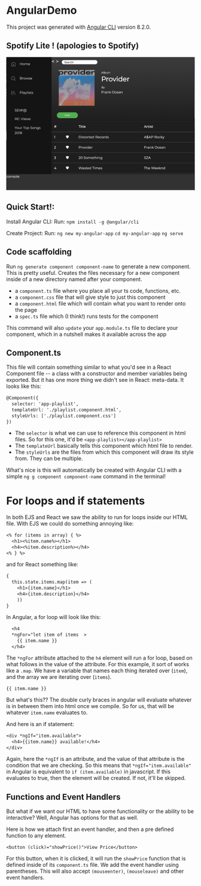 # AngularDemo

This project was generated with [Angular CLI](https://github.com/angular/angular-cli) version 8.2.0.

## Spotify Lite ! (apologies to Spotify)
![Drag Racing](https://github.com/victormrecabarren/angular-demo/blob/master/Screen%20Shot%202019-08-06%20at%207.46.53%20PM.png)

## Quick Start!:

Install Angular CLI:
Run:
`npm install -g @angular/cli`

Create Project:
Run:
`ng new my-angular-app`
`cd my-angular-app`
`ng serve`



## Code scaffolding

Run `ng generate component component-name` to generate a new component. This is pretty useful. Creates the files necessary for a new component inside of a new directory named after your component.
- a `component.ts` file where you place all your ts code, functions, etc.
- a `component.css` file that will give style to just this component
- a `component.html` file which will contain what you want to render onto the page
- a `spec.ts` file which (I think!) runs tests for the component

This command will also `update` your `app.module.ts` file to declare your component, which in a nutshell makes it available across the app

## Component.ts

This file will contain something similar to what you'd see in a React Component file -- a class with a constructor and member variables being exported. But it has one more thing we didn't see in React: meta-data. It looks like this:
```
@Component({
  selector: 'app-playlist',
  templateUrl: './playlist.component.html',
  styleUrls: ['./playlist.component.css']
})
```
- The `selector` is what we can use to reference this component in html files. So for this one, it'd be `<app-playlist></app-playlist>`
- The `templateUrl` basically tells this component which html file to render.
- The `styleUrls` are the files from which this component will draw its style from. They can be multiple.

What's nice is this will automatically be created with  Angular CLI with a simple `ng g component component-name` command in the terminal!



# For loops and if statements
In both EJS and React we saw the ability to run for loops inside our HTML file. With EJS we could do something annoying like:
```
<% for (items in array) { %>
  <h1><%item.name%></h1>
  <h4><%item.description%></h4>
<% } %>
```

and for React something like:
```
{
  this.state.items.map(item => (
    <h1>{item.name}</h1>
    <h4>{item.description}</h4>
    ))
}
```

In Angular, a for loop will look like this:
```
  <h4
  *ngFor="let item of items  >
    {{ item.name }}
  </h4>
```
The `*ngFor` attribute attached to the `h4` element will run a for loop, based on what follows in the value of the attribute. For this example, it sort of works like a `.map`. We have a variable that names each thing iterated over (`item`), and the array we are iterating over (`items`).

```
{{ item.name }}
```
But what's this?? The double curly braces in angular will evaluate whatever is in between them into html once we compile. So for us, that will be whatever `item.name` evaluates to.

And here is an if statement:
```
<div *ngIf="item.available">
  <h4>{{item.name}} available!</h4>
</div>
```
Again, here the `*ngIf` is an attribute, and the value of that attribute is the condition that we are checking. So this means that `*ngIf="item.available"` in Angular is equivalent to `if (item.available)` in javascript. If this evaluates to true, then the element will be created. If not, it'll be skipped.



## Functions and Event Handlers

But what if we want our HTML to have some functionality or the ability to be interactive? Well, Angular has options for that as well.

Here is how we attach first an event handler, and then a pre defined function to any element.
```
<button (click)="showPrice()">View Price</button>
```

For this button, when it is clicked, it will run the `showPrice` function that is defined inside of its `component.ts` file. We add the event handler using parentheses. This will also accept `(mouseenter)`, `(mouseleave)` and other event handlers.
